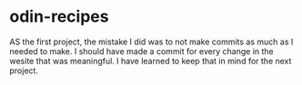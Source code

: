 # odin-recipes

AS the first project, the mistake I did was to not make commits as much as I needed to make. I should have made a commit for every change in the wesite that was meaningful. I have learned to keep that in mind for the next project. 
